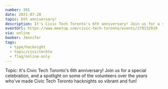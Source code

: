 ```yaml
---
number: 301
date: 2021-07-20
topic: 6th anniversary!
description: It's Civic Tech Toronto's 6th anniversary! Join us for a special celebration, and a spotlight on some of the volunteers over the years who've made Civic Tech Toronto hacknights so vibrant and fun!
eventUrl: https://www.meetup.com/civic-tech-toronto/events/279132919
via: online
booker: Jennifer
tags:
  - type/hacknight
  - topic/civictechto
  - flag/online-only
---
```


Topic:
It's Civic Tech Toronto's 6th anniversary! Join us for a special celebration, and a spotlight on some of the volunteers over the years who've made Civic Tech Toronto hacknights so vibrant and fun!